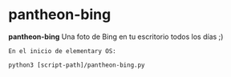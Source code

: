 # pantheon-bing
**pantheon-bing** Una foto de Bing en tu escritorio todos los días ;)

```
En el inicio de elementary OS:

python3 [script-path]/pantheon-bing.py 

```
